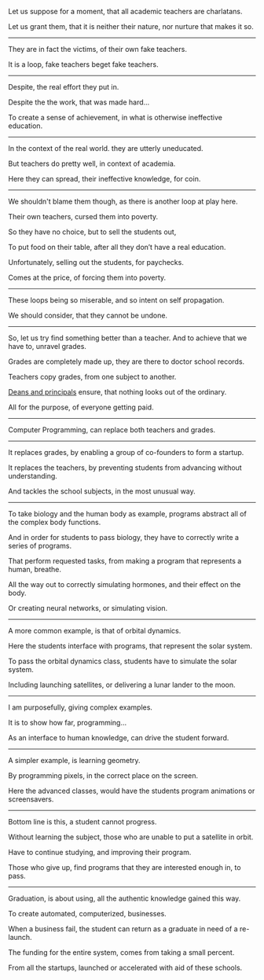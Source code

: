 Let us suppose for a moment,
that all academic teachers are charlatans.

Let us grant them,
that it is neither their nature, nor nurture that makes it so.

---

They are in fact the victims,
of their own fake teachers.

It is a loop,
fake teachers beget fake teachers.

---

Despite,
the real effort they put in.

Despite the the work,
that was made hard…

To create a sense of achievement,
in what is otherwise ineffective education.

---

In the context of the real world.
they are utterly uneducated.

But teachers do pretty well,
in context of academia.

Here they can spread,
their ineffective knowledge, for coin.

---

We shouldn't blame them though,
as there is another loop at play here.

Their own teachers,
cursed them into poverty.

So they have no choice,
but to sell the students out,

To put food on their table,
after all they don’t have a real education.

Unfortunately,
selling out the students, for paychecks.

Comes at the price,
of forcing them into poverty.

---

These loops being so miserable,
and so intent on self propagation.

We should consider,
that they cannot be undone.

---

So, let us try find something better than a teacher.
And to achieve that we have to, unravel grades.

Grades are completely made up,
they are there to doctor school records.

Teachers copy grades,
from one subject to another.

[Deans and principals][0] ensure,
that nothing looks out of the ordinary.

All for the purpose,
of everyone getting paid.

---

Computer Programming,
can replace both teachers and grades.

---

It replaces grades,
by enabling a group of co-founders to form a startup.

It replaces the teachers,
by preventing students from advancing without understanding.

And tackles the school subjects,
in the most unusual way.

---

To take biology and the human body as example,
programs abstract all of the complex body functions.

And in order for students to pass biology,
they have to correctly write a series of programs.

That perform requested tasks,
from making a program that represents a human, breathe.

All the way out to correctly simulating hormones,
and their effect on the body.

Or creating neural networks,
or simulating vision.

---

A more common example,
is that of orbital dynamics.

Here the students interface with programs,
that represent the solar system.

To pass the orbital dynamics class,
students have to simulate the solar system.

Including launching satellites,
or delivering a lunar lander to the moon.

---

I am purposefully,
giving complex examples.

It is to show how far,
programming…

As an interface to human knowledge,
can drive the student forward.

---

A simpler example,
is learning geometry.

By programming pixels,
in the correct place on the screen.

Here the advanced classes,
would have the students program animations or screensavers.

---

Bottom line is this,
a student cannot progress.

Without learning the subject,
those who are unable to put a satellite in orbit.

Have to continue studying,
and improving their program.

Those who give up,
find programs that they are interested enough in, to pass.

---

Graduation, is about using,
all the authentic knowledge gained this way.

To create automated, computerized,
businesses.

When a business fail,
the student can return as a graduate in need of a re-launch.

The funding for the entire system,
comes from taking a small percent.

From all the startups,
launched or accelerated with aid of these schools.

[0]: https://www.youtube.com/watch?v=DzSnvxejenY
